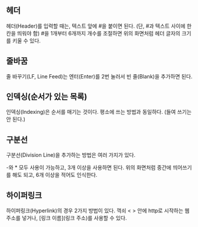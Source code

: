 ## 헤더
헤더(Header)를 입력할 때는, 텍스트 앞에 #을 붙이면 된다. (단, #과 텍스트 사이에 한 칸을 띄워야 함)
#을 1개부터 6개까지 개수를 조절하면 위의 화면처럼 헤더 글자의 크기를 키울 수 있다.

## 줄바꿈
줄 바꾸기(LF, Line Feed)는 엔터(Enter)를 2번 눌러서 빈 줄(Blank)을 추가하면 된다.

## 인덱싱(순서가 있는 목록)
인덱싱(Indexing)은 순서를 매기는 것이다. 평소에 쓰는 방법과 동일하다. (들여 쓰기는 안 된다.)

## 구분선
구분선(Division Line)을 추가하는 방법은 여러 가지가 있다.

-와 * 모두 사용이 가능하고, 3개 이상을 사용하면 된다.
위의 화면처럼 중간에 띄어쓰기를 해도 되고, 6개 이상을 적어도 인식한다.

## 하이퍼링크
하이퍼링크(Hyperlink)의 경우 2가지 방법이 있다.
꺽쇠 < > 안에 http로 시작하는 웹 주소를 넣거나,
[링크 이름](링크 주소)를 사용할 수 있다.
